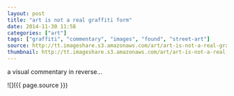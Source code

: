 ```yaml
---
layout: post
title: "art is not a real graffiti form"
date: 2014-11-30 11:58
categories: ["art"]
tags: ["graffiti", "commentary", "images", "found", "street-art"]
source: http://tt.imageshare.s3.amazonaws.com/art/art-is-not-a-real-graffiti-form.png
thumbnail: http://tt.imageshare.s3.amazonaws.com/art/art-is-not-a-real-graffiti-form-thumb.gif
---
```

a visual commentary in reverse...

![]({{ page.source }})




